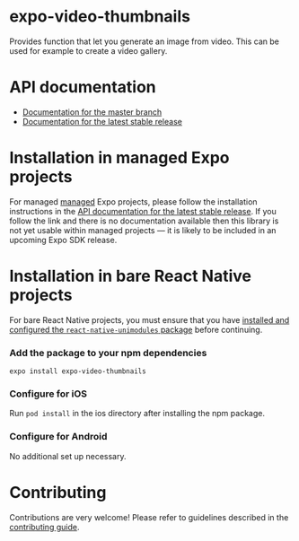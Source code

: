 # expo-video-thumbnails

Provides function that let you generate an image from video. This can be used for example to create a video gallery.

# API documentation

- [Documentation for the master branch](https://github.com/expo/expo/blob/master/docs/pages/versions/unversioned/sdk/videothumbnails.md)
- [Documentation for the latest stable release](https://docs.expo.io/versions/latest/sdk/videothumbnails/)

# Installation in managed Expo projects

For managed [managed](https://docs.expo.io/versions/latest/introduction/managed-vs-bare/) Expo projects, please follow the installation instructions in the [API documentation for the latest stable release](#api-documentation). If you follow the link and there is no documentation available then this library is not yet usable within managed projects &mdash; it is likely to be included in an upcoming Expo SDK release.

# Installation in bare React Native projects

For bare React Native projects, you must ensure that you have [installed and configured the `react-native-unimodules` package](https://github.com/unimodules/react-native-unimodules) before continuing.

### Add the package to your npm dependencies

```
expo install expo-video-thumbnails
```

### Configure for iOS

Run `pod install` in the ios directory after installing the npm package.

### Configure for Android

No additional set up necessary.

# Contributing

Contributions are very welcome! Please refer to guidelines described in the [contributing guide]( https://github.com/expo/expo#contributing).
